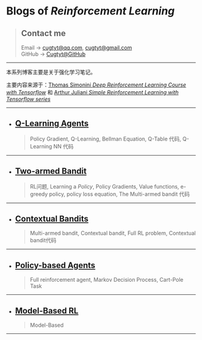 # **Blogs of *Reinforcement Learning***

> ## Contact me
> Email -> <cugtyt@qq.com>, <cugtyt@gmail.com>  
> GitHub -> [Cugtyt@GitHub](https://github.com/Cugtyt)

---

本系列博客主要是关于强化学习笔记。

主要内容来源于：[Thomas Simonini *Deep Reinforcement Learning Course with Tensorflow*](https://github.com/simoninithomas/Deep_reinforcement_learning_Course) 和 [Arthur Juliani *Simple Reinforcement Learning with Tensorflow series*](https://github.com/awjuliani/DeepRL-Agents)

---

- ## [**Q-Learning Agents**](https://cugtyt.github.io/blog/rl-notes/201807201023)
    > Policy Gradient, Q-Learning, Bellman Equation, Q-Table 代码, Q-Learning NN 代码

---

- ## [**Two-armed Bandit**](https://cugtyt.github.io/blog/rl-notes/201807201027)
    > RL问题, Learning a *Policy*, Policy Gradients, Value functions, e-greedy policy, policy loss equation, The Multi-armed bandit 代码

---

- ## [**Contextual Bandits**](https://cugtyt.github.io/blog/rl-notes/201807201055)
    > Multi-armed bandit, Contextual bandit, Full RL problem, Contextual bandit代码

---

- ## [**Policy-based Agents**](https://cugtyt.github.io/blog/rl-notes/201807201126)
    > Full reinforcement agent, Markov Decision Process, Cart-Pole Task

---

- ## [**Model-Based RL**](https://cugtyt.github.io/blog/rl-notes/201807201233)
    > Model-Based

---
